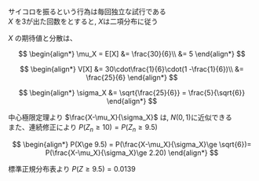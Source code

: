 サイコロを振るという行為は毎回独立な試行である  
$X$ を3が出た回数をとすると, $X$は二項分布に従う

$X$ の期待値と分散は、

$$
\begin{align*}
\mu_X = E[X] &=  \frac{30}{6}\\
&= 5
\end{align*}
$$

$$
\begin{align*}
V[X] &= 30\cdot\frac{1}{6}\cdot(1 -\frac{1}{6})\\
&= \frac{25}{6}
\end{align*}
$$

$$
\begin{align*}
\sigma_X &= \sqrt{\frac{25}{6}} = \frac{5}{\sqrt{6}}
\end{align*}
$$

中心極限定理より $\frac{X-\mu_X}{\sigma_X}$ は, $N(0, 1)$に近似できる  
また、連続修正により $P(Z_n\ge10) = P(Z_n \ge 9.5)$

$$
\begin{align*}
P(X\ge 9.5) = P(\frac{X-\mu_X}{\sigma_X}\ge \sqrt{6})= P(\frac{X-\mu_X}{\sigma_X}\ge 2.20)
\end{align*}
$$

標準正規分布表より $P(Z\ge 9.5) = 0.0139$
